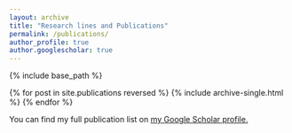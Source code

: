 ```yaml
---
layout: archive
title: "Research lines and Publications"
permalink: /publications/
author_profile: true
author.googlescholar: true
---
```


{% include base_path %}

{% for post in site.publications reversed %}
  {% include archive-single.html %}
{% endfor %}

You can find my full publication list on <u><a href="{{author.googlescholar}}">my Google Scholar profile</a>.</u>
